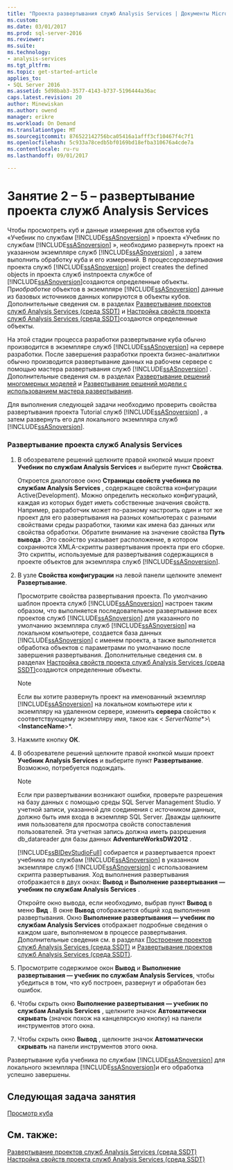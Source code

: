 ```yaml
---
title: "Проекта развертывания служб Analysis Services | Документы Microsoft"
ms.custom: 
ms.date: 03/01/2017
ms.prod: sql-server-2016
ms.reviewer: 
ms.suite: 
ms.technology:
- analysis-services
ms.tgt_pltfrm: 
ms.topic: get-started-article
applies_to:
- SQL Server 2016
ms.assetid: 5d98bab3-3577-4143-b737-5196444a36ac
caps.latest.revision: 20
author: Minewiskan
ms.author: owend
manager: erikre
ms.workload: On Demand
ms.translationtype: MT
ms.sourcegitcommit: 876522142756bca05416a1afff3cf10467f4c7f1
ms.openlocfilehash: 5c933a78cedb5bf0169bd18efba310676a4cde7a
ms.contentlocale: ru-ru
ms.lasthandoff: 09/01/2017

---
```

# <a name="lesson-2-5---deploying-an-analysis-services-project"></a>Занятие 2 – 5 – развертывание проекта служб Analysis Services
Чтобы просмотреть куб и данные измерения для объектов куба «Учебник по службам [!INCLUDE[ssASnoversion](../includes/ssasnoversion-md.md)] » проекта «Учебник по службам [!INCLUDE[ssASnoversion](../includes/ssasnoversion-md.md)] », необходимо развернуть проект на указанном экземпляре служб [!INCLUDE[ssASnoversion](../includes/ssasnoversion-md.md)] , а затем выполнить обработку куба и его измерений. В процессе*развертывания* проекта служб [!INCLUDE[ssASnoversion](../includes/ssasnoversion-md.md)] project creates the defined objects in проекта служб instпроекта службce of [!INCLUDE[ssASnoversion](../includes/ssasnoversion-md.md)]создаются определенные объекты. При*обработке* объектов в экземпляре [!INCLUDE[ssASnoversion](../includes/ssasnoversion-md.md)] данные из базовых источников данных копируются в объекты кубов. Дополнительные сведения см. в разделах [Развертывание проектов служб Analysis Services (среда SSDT)](../analysis-services/multidimensional-models/deploy-analysis-services-projects-ssdt.md) и [Настройка свойств проекта служб Analysis Services (среда SSDT)](../analysis-services/multidimensional-models/configure-analysis-services-project-properties-ssdt.md)создаются определенные объекты.  
  
На этой стадии процесса разработки развертывание куба обычно производится в экземпляре служб [!INCLUDE[ssASnoversion](../includes/ssasnoversion-md.md)] на сервере разработки. После завершения разработки проекта бизнес-аналитики обычно производится развертывание данных на рабочем сервере с помощью мастера развертывания служб [!INCLUDE[ssASnoversion](../includes/ssasnoversion-md.md)] . Дополнительные сведения см. в разделах [Развертывание решений многомерных моделей](../analysis-services/multidimensional-models/multidimensional-model-solution-deployment.md) и [Развертывание решений модели с использованием мастера развертывания](../analysis-services/multidimensional-models/deploy-model-solutions-using-the-deployment-wizard.md).  
  
Для выполнения следующей задачи необходимо проверить свойства развертывания проекта Tutorial служб [!INCLUDE[ssASnoversion](../includes/ssasnoversion-md.md)] , а затем развернуть его для локального экземпляра служб [!INCLUDE[ssASnoversion](../includes/ssasnoversion-md.md)].  
  
### <a name="to-deploy-the-analysis-services-project"></a>Развертывание проекта служб Analysis Services  
  
1.  В обозревателе решений щелкните правой кнопкой мыши проект **Учебник по службам Analysis Services** и выберите пункт **Свойства**.  
  
    Откроется диалоговое окно **Страницы свойств учебника по службам Analysis Services** , содержащее свойства конфигурации Active(Development). Можно определить несколько конфигураций, каждая из которых будет иметь собственные значения свойств. Например, разработчик может по-разному настроить один и тот же проект для его развертывания на разных компьютерах с разными свойствами среды разработки, такими как имена баз данных или свойства обработки. Обратите внимание на значение свойства **Путь вывода** . Это свойство указывает расположение, в котором сохраняются XMLA-скрипты развертывания проекта при его сборке. Это скрипты, используемые для развертывания содержащихся в проекте объектов для экземпляра служб [!INCLUDE[ssASnoversion](../includes/ssasnoversion-md.md)].  
  
2.  В узле **Свойства конфигурации** на левой панели щелкните элемент **Развертывание**.  
  
    Просмотрите свойства развертывания проекта. По умолчанию шаблон проекта служб [!INCLUDE[ssASnoversion](../includes/ssasnoversion-md.md)] настроен таким образом, что выполняется последовательное развертывание всех проектов служб [!INCLUDE[ssASnoversion](../includes/ssasnoversion-md.md)] для указанного по умолчанию экземпляра служб [!INCLUDE[ssASnoversion](../includes/ssasnoversion-md.md)] на локальном компьютере, создается база данных [!INCLUDE[ssASnoversion](../includes/ssasnoversion-md.md)] с именем проекта, а также выполняется обработка объектов с параметрами по умолчанию после завершения развертывания. Дополнительные сведения см. в разделах [Настройка свойств проекта служб Analysis Services (среда SSDT)](../analysis-services/multidimensional-models/configure-analysis-services-project-properties-ssdt.md)создаются определенные объекты.  
  
    > [!NOTE]  
    > Если вы хотите развернуть проект на именованный экземпляр [!INCLUDE[ssASnoversion](../includes/ssasnoversion-md.md)] на локальном компьютере или к экземпляру на удаленном сервере, изменить **сервера** свойство к соответствующему экземпляру имя, такое как \<  *ServerName**>\\<**InstanceName**>*.  
  
3.  Нажмите кнопку **ОК**.  
  
4.  В обозревателе решений щелкните правой кнопкой мыши проект **Учебник Analysis Services** и выберите пункт **Развертывание**. Возможно, потребуется подождать.  
  
    > [!NOTE]  
    > Если при развертывании возникают ошибки, проверьте разрешения на базу данных с помощью среды SQL Server Management Studio. У учетной записи, указанной для соединения с источником данных, должно быть имя входа в экземпляр SQL Server. Дважды щелкните имя пользователя для просмотра свойств сопоставления пользователей. Эта учетная запись должна иметь разрешения db_datareader для базы данных **AdventureWorksDW2012** .  
  
    [!INCLUDE[ssBIDevStudioFull](../includes/ssbidevstudiofull-md.md)] собирается и развертывается проект учебника по службам [!INCLUDE[ssASnoversion](../includes/ssasnoversion-md.md)] в указанном экземпляре служб [!INCLUDE[ssASnoversion](../includes/ssasnoversion-md.md)] с использованием скрипта развертывания. Ход выполнения развертывания отображается в двух окнах: **Вывод** и **Выполнение развертывания — учебник по службам Analysis Services** .  
  
    Откройте окно вывода, если необходимо, выбрав пункт **Вывод** в меню **Вид** . В окне **Вывод** отображается общий ход выполнения развертывания. Окно **Выполнение развертывания — учебник по службам Analysis Services** отображает подробные сведения о каждом шаге, выполняемом в процессе развертывания. Дополнительные сведения см. в разделах [Построение проектов служб Analysis Services (среда SSDT)](../analysis-services/multidimensional-models/build-analysis-services-projects-ssdt.md) и [Развертывание проектов служб Analysis Services (среда SSDT)](../analysis-services/multidimensional-models/deploy-analysis-services-projects-ssdt.md).  
  
5.  Просмотрите содержимое окон **Вывод** и **Выполнение развертывания — учебник по службам Analysis Services**, чтобы убедиться в том, что куб построен, развернут и обработан без ошибок.  
  
6.  Чтобы скрыть окно **Выполнение развертывания — учебник по службам Analysis Services** , щелкните значок **Автоматически скрывать** (значок похож на канцелярскую кнопку) на панели инструментов этого окна.  
  
7.  Чтобы скрыть окно **Вывод** , щелкните значок **Автоматически скрывать** на панели инструментов этого окна.  
  
Развертывание куба учебника по службам [!INCLUDE[ssASnoversion](../includes/ssasnoversion-md.md)] для локального экземпляра [!INCLUDE[ssASnoversion](../includes/ssasnoversion-md.md)]и его обработка успешно завершены.  
  
## <a name="next-task-in-lesson"></a>Следующая задача занятия  
[Просмотр куба](../analysis-services/lesson-2-6-browsing-the-cube.md)  
  
## <a name="see-also"></a>См. также:  
[Развертывание проектов служб Analysis Services (среда SSDT)](../analysis-services/multidimensional-models/deploy-analysis-services-projects-ssdt.md)  
[Настройка свойств проекта служб Analysis Services (среда SSDT)](../analysis-services/multidimensional-models/configure-analysis-services-project-properties-ssdt.md)  
  
  
  

